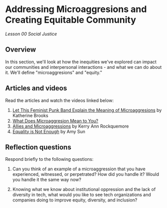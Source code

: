 # Addressing Microaggresions and Creating Equitable Community
_Lesson 00 Social Justice_

## Overview
In this section, we'll look at how the inequities we've explored can impact our communities and interpersonal interactions - and what we can do about it. We'll define "microaggresions" and "equity."

## Articles and videos

Read the articles and watch the videos linked below:
1. [Let This Feminist Punk Band Explain the Meaning of Microaggresions](http://www.huffingtonpost.com/entry/punk-band-defines-microaggressions_us_572207f9e4b0b49df6aa4384) by Katherine Brooks
1. [What Does Microaggresion Mean to You?](http://projects.seattletimes.com/2016/under-our-skin/#microaggression)
1. [Allies and Microaggressions](https://www.insidehighered.com/advice/2016/04/13/how-be-ally-someone-experiencing-microaggressions-essay) by Kerry Ann Rockquemore
1. [Equality is Not Enough](http://everydayfeminism.com/2014/09/equality-is-not-enough/) by Amy Sun

## Reflection questions
Respond briefly to the following questions:

1. Can you think of an example of a microaggression that you have experienced, witnessed, or perpetrated? How did you handle it? Would you handle it the same way now?

1. Knowing what we know about institutional oppression and the lack of diversity in tech, what would you like to see tech organizations and companies doing to improve equity, diversity, and inclusion?
